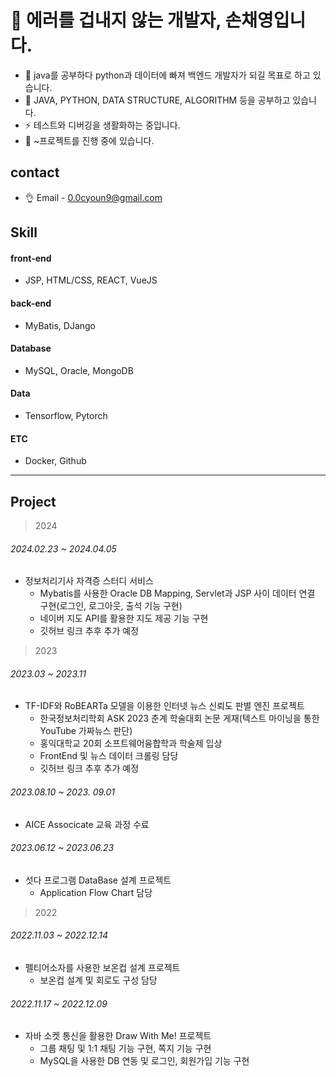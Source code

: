 # 👋 에러를 겁내지 않는 개발자, 손채영입니다.

- 👀 java를 공부하다 python과 데이터에 빠져 백엔드 개발자가 되길 목표로 하고 있습니다.
- 🌱 JAVA, PYTHON, DATA STRUCTURE, ALGORITHM 등을 공부하고 있습니다.
- ⚡ 테스트와 디버깅을 생활화하는 중입니다.
- 🖤 ~프로젝트를 진행 중에 있습니다.


## contact
- 👌 Email - 0.0cyoun9@gmail.com


## Skill
#### front-end
-  JSP, HTML/CSS, REACT, VueJS
#### back-end
- MyBatis, DJango
#### Database
- MySQL, Oracle, MongoDB
#### Data
- Tensorflow, Pytorch
#### ETC
- Docker, Github

---

## Project
> 2024
###### 2024.02.23 ~ 2024.04.05
- 정보처리기사 자격증 스터디 서비스
  - Mybatis를 사용한 Oracle DB Mapping, Servlet과 JSP 사이 데이터 연결 구현(로그인, 로그아웃, 출석 기능 구현)
  - 네이버 지도 API를 활용한 지도 제공 기능 구현
  - 깃허브 링크 추후 추가 예정
    
> 2023
###### 2023.03 ~ 2023.11
- TF-IDF와 RoBEARTa 모델을 이용한 인터넷 뉴스 신뢰도 판별 엔진 프로젝트
  - 한국정보처리학회 ASK 2023 춘계 학술대회 논문 게재(텍스트 마이닝을 통한 YouTube 가짜뉴스 판단)
  - 홍익대학교 20회 소프트웨어융합학과 학술제 입상
  - FrontEnd 및 뉴스 데이터 크롤링 담당
  - 깃허브 링크 추후 추가 예정
###### 2023.08.10 ~ 2023. 09.01
- AICE Associcate 교육 과정 수료
###### 2023.06.12 ~ 2023.06.23
- 섯다 프로그램 DataBase 설계 프로젝트
    - Application Flow Chart 담당

> 2022
###### 2022.11.03 ~ 2022.12.14 
- 펠티어소자를 사용한 보온컵 설계 프로젝트
  - 보온컵 설계 및 회로도 구성 담당
###### 2022.11.17 ~ 2022.12.09
- 자바 소켓 통신을 활용한 Draw With Me! 프로젝트
    - 그룹 채팅 및 1:1 채팅 기능 구현, 쪽지 기능 구현
    - MySQL을 사용한 DB 연동 및 로그인, 회원가입 기능 구현

